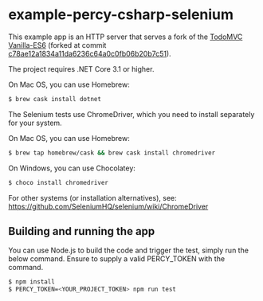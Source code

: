 # example-percy-csharp-selenium
This example app is an HTTP server that serves a fork of the [TodoMVC](https://github.com/tastejs/todomvc)
[Vanilla-ES6](https://github.com/tastejs/todomvc/tree/master/examples/vanilla-es6)
(forked at commit
[c78ae12a1834a11da6236c64a0c0fb06b20b7c51](https://github.com/tastejs/todomvc/tree/c78ae12a1834a11da6236c64a0c0fb06b20b7c51)).

The project requires .NET Core 3.1 or higher. 

On Mac OS, you can use Homebrew:
```bash
$ brew cask install dotnet
```

The Selenium tests use ChromeDriver, which you need to install separately for your system.

On Mac OS, you can use Homebrew:
```bash
$ brew tap homebrew/cask && brew cask install chromedriver
```

On Windows, you can use Chocolatey:

```bash
$ choco install chromedriver
```

For other systems (or installation alternatives), see:
https://github.com/SeleniumHQ/selenium/wiki/ChromeDriver

## Building and running the app

You can use Node.js to build the code and trigger the test, simply run the below command. Ensure to supply a valid PERCY_TOKEN with the command.

```bash
$ npm install
$ PERCY_TOKEN=<YOUR_PROJECT_TOKEN> npm run test
```
